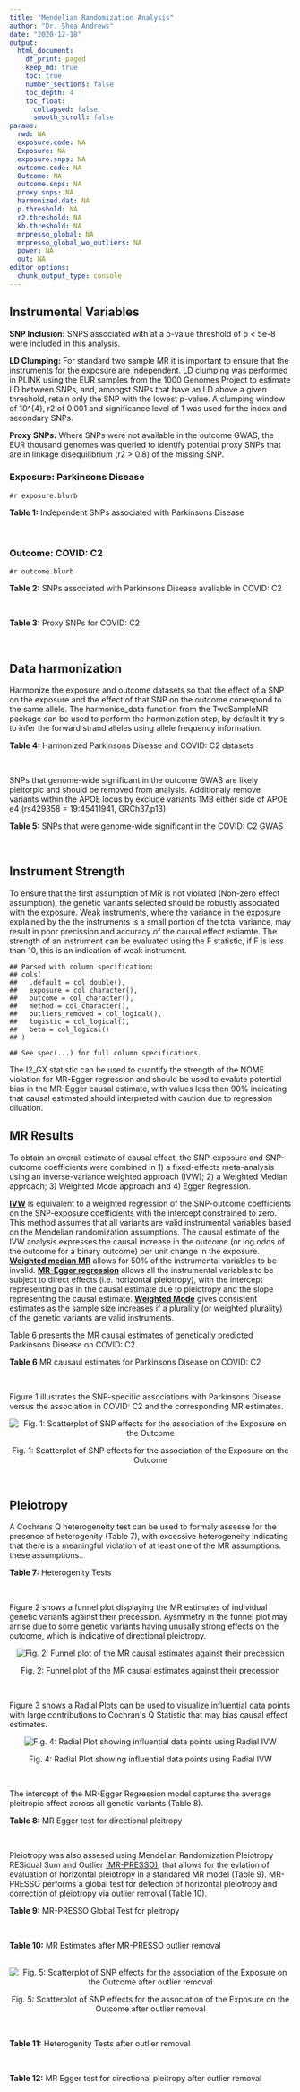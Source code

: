 ```yaml
---
title: "Mendelian Randomization Analysis"
author: "Dr. Shea Andrews"
date: "2020-12-18"
output:
  html_document:
    df_print: paged
    keep_md: true
    toc: true
    number_sections: false
    toc_depth: 4
    toc_float:
      collapsed: false
      smooth_scroll: false
params:
  rwd: NA
  exposure.code: NA
  Exposure: NA
  exposure.snps: NA
  outcome.code: NA
  Outcome: NA
  outcome.snps: NA
  proxy.snps: NA
  harmonized.dat: NA
  p.threshold: NA
  r2.threshold: NA
  kb.threshold: NA
  mrpresso_global: NA
  mrpresso_global_wo_outliers: NA
  power: NA
  out: NA
editor_options:
  chunk_output_type: console
---
```







## Instrumental Variables
**SNP Inclusion:** SNPS associated with at a p-value threshold of p < 5e-8 were included in this analysis.
<br>

**LD Clumping:** For standard two sample MR it is important to ensure that the instruments for the exposure are independent. LD clumping was performed in PLINK using the EUR samples from the 1000 Genomes Project to estimate LD between SNPs, and, amongst SNPs that have an LD above a given threshold, retain only the SNP with the lowest p-value. A clumping window of 10^{4}, r2 of 0.001 and significance level of 1 was used for the index and secondary SNPs.
<br>

**Proxy SNPs:** Where SNPs were not available in the outcome GWAS, the EUR thousand genomes was queried to identify potential proxy SNPs that are in linkage disequilibrium (r2 > 0.8) of the missing SNP.
<br>

### Exposure: Parkinsons Disease
`#r exposure.blurb`
<br>

**Table 1:** Independent SNPs associated with Parkinsons Disease
<div data-pagedtable="false">
  <script data-pagedtable-source type="application/json">
{"columns":[{"label":["SNP"],"name":[1],"type":["chr"],"align":["left"]},{"label":["CHROM"],"name":[2],"type":["dbl"],"align":["right"]},{"label":["POS"],"name":[3],"type":["dbl"],"align":["right"]},{"label":["REF"],"name":[4],"type":["chr"],"align":["left"]},{"label":["ALT"],"name":[5],"type":["chr"],"align":["left"]},{"label":["AF"],"name":[6],"type":["dbl"],"align":["right"]},{"label":["BETA"],"name":[7],"type":["dbl"],"align":["right"]},{"label":["SE"],"name":[8],"type":["dbl"],"align":["right"]},{"label":["Z"],"name":[9],"type":["dbl"],"align":["right"]},{"label":["P"],"name":[10],"type":["dbl"],"align":["right"]},{"label":["N"],"name":[11],"type":["dbl"],"align":["right"]},{"label":["TRAIT"],"name":[12],"type":["chr"],"align":["left"]}],"data":[{"1":"rs35749011","2":"1","3":"155135036","4":"G","5":"A","6":"0.0191","7":"0.7508","8":"0.0659","9":"11.393020","10":"5.022e-30","11":"482730","12":"parkinsons_disease"},{"1":"rs823106","2":"1","3":"205656453","4":"G","5":"C","6":"0.8488","7":"-0.1492","8":"0.0239","9":"-6.242678","10":"4.100e-10","11":"482730","12":"parkinsons_disease"},{"1":"rs4488803","2":"3","3":"58218352","4":"G","5":"A","6":"0.3746","7":"-0.1136","8":"0.0199","9":"-5.708543","10":"1.076e-08","11":"482730","12":"parkinsons_disease"},{"1":"rs34311866","2":"4","3":"951947","4":"T","5":"C","6":"0.1958","7":"0.2272","8":"0.0231","9":"9.835500","10":"7.974e-23","11":"482730","12":"parkinsons_disease"},{"1":"rs4698412","2":"4","3":"15737348","4":"G","5":"A","6":"0.5530","7":"0.1258","8":"0.0168","9":"7.488095","10":"7.049e-14","11":"482730","12":"parkinsons_disease"},{"1":"rs7695720","2":"4","3":"77183300","4":"A","5":"C","6":"0.2091","7":"-0.1255","8":"0.0208","9":"-6.033650","10":"1.528e-09","11":"482730","12":"parkinsons_disease"},{"1":"rs356203","2":"4","3":"90666041","4":"C","5":"T","6":"0.6169","7":"-0.2398","8":"0.0178","9":"-13.471910","10":"3.007e-41","11":"482730","12":"parkinsons_disease"},{"1":"rs75646569","2":"5","3":"60345424","4":"T","5":"G","6":"0.1117","7":"0.1916","8":"0.0266","9":"7.203010","10":"5.618e-13","11":"482730","12":"parkinsons_disease"},{"1":"rs35265698","2":"6","3":"32561334","4":"C","5":"G","6":"0.1547","7":"-0.2000","8":"0.0303","9":"-6.600660","10":"3.927e-11","11":"480593","12":"parkinsons_disease"},{"1":"rs858295","2":"7","3":"23245569","4":"A","5":"G","6":"0.3947","7":"-0.1039","8":"0.0176","9":"-5.903410","10":"3.831e-09","11":"482730","12":"parkinsons_disease"},{"1":"rs620490","2":"8","3":"16697579","4":"T","5":"G","6":"0.2762","7":"-0.1174","8":"0.0190","9":"-6.178950","10":"6.456e-10","11":"482730","12":"parkinsons_disease"},{"1":"rs144814361","2":"10","3":"121410917","4":"C","5":"T","6":"0.0174","7":"0.4411","8":"0.0680","9":"6.486765","10":"9.065e-11","11":"482730","12":"parkinsons_disease"},{"1":"rs75505347","2":"12","3":"40885549","4":"C","5":"T","6":"0.0195","7":"0.3917","8":"0.0674","9":"5.811573","10":"6.117e-09","11":"482730","12":"parkinsons_disease"},{"1":"rs10847864","2":"12","3":"123326598","4":"G","5":"T","6":"0.3625","7":"0.1274","8":"0.0179","9":"7.117318","10":"9.812e-13","11":"482730","12":"parkinsons_disease"},{"1":"rs4774417","2":"15","3":"61993702","4":"G","5":"A","6":"0.7397","7":"0.1052","8":"0.0192","9":"5.479167","10":"4.626e-08","11":"482730","12":"parkinsons_disease"},{"1":"rs12934900","2":"16","3":"30923602","4":"A","5":"T","6":"0.6571","7":"0.1215","8":"0.0184","9":"6.603260","10":"4.331e-11","11":"482730","12":"parkinsons_disease"},{"1":"rs4566208","2":"17","3":"16010920","4":"A","5":"G","6":"0.5659","7":"-0.0957","8":"0.0174","9":"-5.500000","10":"3.884e-08","11":"482730","12":"parkinsons_disease"},{"1":"rs58879558","2":"17","3":"44095467","4":"T","5":"C","6":"0.2229","7":"-0.2383","8":"0.0250","9":"-9.532000","10":"1.363e-21","11":"482730","12":"parkinsons_disease"},{"1":"rs4588066","2":"18","3":"40672964","4":"G","5":"A","6":"0.3260","7":"0.1046","8":"0.0178","9":"5.876404","10":"4.453e-09","11":"482730","12":"parkinsons_disease"}],"options":{"columns":{"min":{},"max":[10]},"rows":{"min":[10],"max":[10]},"pages":{}}}
  </script>
</div>
<br>

### Outcome: COVID: C2
`#r outcome.blurb`
<br>

**Table 2:** SNPs associated with Parkinsons Disease avaliable in COVID: C2
<div data-pagedtable="false">
  <script data-pagedtable-source type="application/json">
{"columns":[{"label":["SNP"],"name":[1],"type":["chr"],"align":["left"]},{"label":["CHROM"],"name":[2],"type":["dbl"],"align":["right"]},{"label":["POS"],"name":[3],"type":["dbl"],"align":["right"]},{"label":["REF"],"name":[4],"type":["chr"],"align":["left"]},{"label":["ALT"],"name":[5],"type":["chr"],"align":["left"]},{"label":["AF"],"name":[6],"type":["dbl"],"align":["right"]},{"label":["BETA"],"name":[7],"type":["dbl"],"align":["right"]},{"label":["SE"],"name":[8],"type":["dbl"],"align":["right"]},{"label":["Z"],"name":[9],"type":["dbl"],"align":["right"]},{"label":["P"],"name":[10],"type":["dbl"],"align":["right"]},{"label":["N"],"name":[11],"type":["dbl"],"align":["right"]},{"label":["TRAIT"],"name":[12],"type":["chr"],"align":["left"]}],"data":[{"1":"rs35749011","2":"1","3":"155135036","4":"G","5":"A","6":"0.02073","7":"-0.01748300","8":"0.047995","9":"-0.36426711","10":"0.7157000","11":"1144886","12":"covid_vs._population__eur"},{"1":"rs823106","2":"1","3":"205656453","4":"G","5":"C","6":"0.86710","7":"0.01752900","8":"0.015153","9":"1.15680063","10":"0.2474000","11":"1388076","12":"covid_vs._population__eur"},{"1":"rs4488803","2":"3","3":"58218352","4":"G","5":"A","6":"0.40870","7":"-0.00891740","8":"0.011104","9":"-0.80307997","10":"0.4219000","11":"1383939","12":"covid_vs._population__eur"},{"1":"rs34311866","2":"4","3":"951947","4":"T","5":"C","6":"0.19650","7":"0.01165000","8":"0.018136","9":"0.64236877","10":"0.5206000","11":"1298710","12":"covid_vs._population__eur"},{"1":"rs4698412","2":"4","3":"15737348","4":"G","5":"A","6":"0.55530","7":"-0.00223980","8":"0.010469","9":"-0.21394594","10":"0.8306000","11":"1393695","12":"covid_vs._population__eur"},{"1":"rs7695720","2":"4","3":"77183300","4":"A","5":"C","6":"0.21370","7":"-0.02786800","8":"0.013361","9":"-2.08577202","10":"0.0370000","11":"1382975","12":"covid_vs._population__eur"},{"1":"rs356203","2":"4","3":"90666041","4":"C","5":"T","6":"0.63440","7":"0.01633100","8":"0.010883","9":"1.50059726","10":"0.1335000","11":"1393331","12":"covid_vs._population__eur"},{"1":"rs75646569","2":"5","3":"60345424","4":"T","5":"G","6":"0.10820","7":"0.00580400","8":"0.017085","9":"0.33971320","10":"0.7341000","11":"1393695","12":"covid_vs._population__eur"},{"1":"rs35265698","2":"6","3":"32561334","4":"C","5":"G","6":"0.18070","7":"-0.05375400","8":"0.014472","9":"-3.71434494","10":"0.0002038","11":"1255110","12":"covid_vs._population__eur"},{"1":"rs858295","2":"7","3":"23245569","4":"A","5":"G","6":"0.39010","7":"0.00653070","8":"0.010668","9":"0.61217660","10":"0.5404000","11":"1393995","12":"covid_vs._population__eur"},{"1":"rs620490","2":"8","3":"16697579","4":"T","5":"G","6":"0.29610","7":"-0.00488500","8":"0.011652","9":"-0.41924133","10":"0.6750000","11":"1393031","12":"covid_vs._population__eur"},{"1":"rs144814361","2":"10","3":"121410917","4":"C","5":"T","6":"0.02292","7":"0.11726000","8":"0.044985","9":"2.60664666","10":"0.0091430","11":"1382975","12":"covid_vs._population__eur"},{"1":"rs75505347","2":"12","3":"40885549","4":"C","5":"T","6":"0.02442","7":"-0.04008200","8":"0.039564","9":"-1.01309271","10":"0.3110000","11":"1387412","12":"covid_vs._population__eur"},{"1":"rs10847864","2":"12","3":"123326598","4":"G","5":"T","6":"0.34570","7":"-0.01550000","8":"0.016511","9":"-0.93876809","10":"0.3478000","11":"1093967","12":"covid_vs._population__eur"},{"1":"rs4774417","2":"15","3":"61993702","4":"G","5":"A","6":"0.70560","7":"0.00684000","8":"0.012517","9":"0.54645682","10":"0.5848000","11":"1374518","12":"covid_vs._population__eur"},{"1":"rs12934900","2":"16","3":"30923602","4":"A","5":"T","6":"0.63440","7":"0.00098166","8":"0.011272","9":"0.08708836","10":"0.9306000","11":"1383939","12":"covid_vs._population__eur"},{"1":"rs4566208","2":"17","3":"16010920","4":"A","5":"G","6":"0.55440","7":"0.00455370","8":"0.015522","9":"0.29337070","10":"0.7692000","11":"1289890","12":"covid_vs._population__eur"},{"1":"rs58879558","2":"17","3":"44095467","4":"T","5":"C","6":"0.21560","7":"-0.04443300","8":"0.012614","9":"-3.52251467","10":"0.0004277","11":"1154984","12":"covid_vs._population__eur"},{"1":"rs4588066","2":"18","3":"40672964","4":"G","5":"A","6":"0.33610","7":"-0.00367530","8":"0.011225","9":"-0.32742094","10":"0.7434000","11":"1393695","12":"covid_vs._population__eur"}],"options":{"columns":{"min":{},"max":[10]},"rows":{"min":[10],"max":[10]},"pages":{}}}
  </script>
</div>
<br>

**Table 3:** Proxy SNPs for COVID: C2
<div data-pagedtable="false">
  <script data-pagedtable-source type="application/json">
{"columns":[{"label":["proxy.outcome"],"name":[1],"type":["lgl"],"align":["right"]},{"label":["target_snp"],"name":[2],"type":["lgl"],"align":["right"]},{"label":["proxy_snp"],"name":[3],"type":["lgl"],"align":["right"]},{"label":["ld.r2"],"name":[4],"type":["lgl"],"align":["right"]},{"label":["Dprime"],"name":[5],"type":["lgl"],"align":["right"]},{"label":["ref.proxy"],"name":[6],"type":["lgl"],"align":["right"]},{"label":["alt.proxy"],"name":[7],"type":["lgl"],"align":["right"]},{"label":["CHROM"],"name":[8],"type":["lgl"],"align":["right"]},{"label":["POS"],"name":[9],"type":["lgl"],"align":["right"]},{"label":["ALT.proxy"],"name":[10],"type":["lgl"],"align":["right"]},{"label":["REF.proxy"],"name":[11],"type":["lgl"],"align":["right"]},{"label":["AF"],"name":[12],"type":["lgl"],"align":["right"]},{"label":["BETA"],"name":[13],"type":["lgl"],"align":["right"]},{"label":["SE"],"name":[14],"type":["lgl"],"align":["right"]},{"label":["P"],"name":[15],"type":["lgl"],"align":["right"]},{"label":["N"],"name":[16],"type":["lgl"],"align":["right"]},{"label":["ref"],"name":[17],"type":["lgl"],"align":["right"]},{"label":["alt"],"name":[18],"type":["lgl"],"align":["right"]},{"label":["ALT"],"name":[19],"type":["lgl"],"align":["right"]},{"label":["REF"],"name":[20],"type":["lgl"],"align":["right"]},{"label":["PHASE"],"name":[21],"type":["lgl"],"align":["right"]}],"data":[{"1":"NA","2":"NA","3":"NA","4":"NA","5":"NA","6":"NA","7":"NA","8":"NA","9":"NA","10":"NA","11":"NA","12":"NA","13":"NA","14":"NA","15":"NA","16":"NA","17":"NA","18":"NA","19":"NA","20":"NA","21":"NA"}],"options":{"columns":{"min":{},"max":[10]},"rows":{"min":[10],"max":[10]},"pages":{}}}
  </script>
</div>
<br>

## Data harmonization
Harmonize the exposure and outcome datasets so that the effect of a SNP on the exposure and the effect of that SNP on the outcome correspond to the same allele. The harmonise_data function from the TwoSampleMR package can be used to perform the harmonization step, by default it try's to infer the forward strand alleles using allele frequency information.
<br>

**Table 4:** Harmonized Parkinsons Disease and COVID: C2 datasets
<div data-pagedtable="false">
  <script data-pagedtable-source type="application/json">
{"columns":[{"label":["SNP"],"name":[1],"type":["chr"],"align":["left"]},{"label":["effect_allele.exposure"],"name":[2],"type":["chr"],"align":["left"]},{"label":["other_allele.exposure"],"name":[3],"type":["chr"],"align":["left"]},{"label":["effect_allele.outcome"],"name":[4],"type":["chr"],"align":["left"]},{"label":["other_allele.outcome"],"name":[5],"type":["chr"],"align":["left"]},{"label":["beta.exposure"],"name":[6],"type":["dbl"],"align":["right"]},{"label":["beta.outcome"],"name":[7],"type":["dbl"],"align":["right"]},{"label":["eaf.exposure"],"name":[8],"type":["dbl"],"align":["right"]},{"label":["eaf.outcome"],"name":[9],"type":["dbl"],"align":["right"]},{"label":["remove"],"name":[10],"type":["lgl"],"align":["right"]},{"label":["palindromic"],"name":[11],"type":["lgl"],"align":["right"]},{"label":["ambiguous"],"name":[12],"type":["lgl"],"align":["right"]},{"label":["id.outcome"],"name":[13],"type":["chr"],"align":["left"]},{"label":["chr.outcome"],"name":[14],"type":["dbl"],"align":["right"]},{"label":["pos.outcome"],"name":[15],"type":["dbl"],"align":["right"]},{"label":["se.outcome"],"name":[16],"type":["dbl"],"align":["right"]},{"label":["z.outcome"],"name":[17],"type":["dbl"],"align":["right"]},{"label":["pval.outcome"],"name":[18],"type":["dbl"],"align":["right"]},{"label":["samplesize.outcome"],"name":[19],"type":["dbl"],"align":["right"]},{"label":["outcome"],"name":[20],"type":["chr"],"align":["left"]},{"label":["mr_keep.outcome"],"name":[21],"type":["lgl"],"align":["right"]},{"label":["pval_origin.outcome"],"name":[22],"type":["chr"],"align":["left"]},{"label":["chr.exposure"],"name":[23],"type":["dbl"],"align":["right"]},{"label":["pos.exposure"],"name":[24],"type":["dbl"],"align":["right"]},{"label":["se.exposure"],"name":[25],"type":["dbl"],"align":["right"]},{"label":["z.exposure"],"name":[26],"type":["dbl"],"align":["right"]},{"label":["pval.exposure"],"name":[27],"type":["dbl"],"align":["right"]},{"label":["samplesize.exposure"],"name":[28],"type":["dbl"],"align":["right"]},{"label":["exposure"],"name":[29],"type":["chr"],"align":["left"]},{"label":["mr_keep.exposure"],"name":[30],"type":["lgl"],"align":["right"]},{"label":["pval_origin.exposure"],"name":[31],"type":["chr"],"align":["left"]},{"label":["id.exposure"],"name":[32],"type":["chr"],"align":["left"]},{"label":["action"],"name":[33],"type":["dbl"],"align":["right"]},{"label":["mr_keep"],"name":[34],"type":["lgl"],"align":["right"]},{"label":["pt"],"name":[35],"type":["dbl"],"align":["right"]},{"label":["pleitropy_keep"],"name":[36],"type":["lgl"],"align":["right"]},{"label":["mrpresso_RSSobs"],"name":[37],"type":["dbl"],"align":["right"]},{"label":["mrpresso_pval"],"name":[38],"type":["dbl"],"align":["right"]},{"label":["mrpresso_keep"],"name":[39],"type":["lgl"],"align":["right"]}],"data":[{"1":"rs10847864","2":"T","3":"G","4":"T","5":"G","6":"0.1274","7":"-0.01550000","8":"0.3625","9":"0.34570","10":"FALSE","11":"FALSE","12":"FALSE","13":"vmjP3C","14":"12","15":"123326598","16":"0.016511","17":"-0.93876809","18":"0.3478000","19":"1093967","20":"covidhgi2020anaC2v4eur23andMe","21":"TRUE","22":"reported","23":"12","24":"123326598","25":"0.0179","26":"7.117318","27":"9.812e-13","28":"482730","29":"Nalls2019pd","30":"TRUE","31":"reported","32":"fzXmHM","33":"2","34":"TRUE","35":"5e-08","36":"TRUE","37":"4.466473e-04","38":"1.0000","39":"TRUE"},{"1":"rs12934900","2":"T","3":"A","4":"T","5":"A","6":"0.1215","7":"0.00098166","8":"0.6571","9":"0.63440","10":"FALSE","11":"TRUE","12":"FALSE","13":"vmjP3C","14":"16","15":"30923602","16":"0.011272","17":"0.08708836","18":"0.9306000","19":"1383939","20":"covidhgi2020anaC2v4eur23andMe","21":"TRUE","22":"reported","23":"16","24":"30923602","25":"0.0184","26":"6.603260","27":"4.331e-11","28":"482730","29":"Nalls2019pd","30":"TRUE","31":"reported","32":"fzXmHM","33":"2","34":"TRUE","35":"5e-08","36":"TRUE","37":"1.705886e-05","38":"1.0000","39":"TRUE"},{"1":"rs144814361","2":"T","3":"C","4":"T","5":"C","6":"0.4411","7":"0.11726000","8":"0.0174","9":"0.02292","10":"FALSE","11":"FALSE","12":"FALSE","13":"vmjP3C","14":"10","15":"121410917","16":"0.044985","17":"2.60664666","18":"0.0091430","19":"1382975","20":"covidhgi2020anaC2v4eur23andMe","21":"TRUE","22":"reported","23":"10","24":"121410917","25":"0.0680","26":"6.486765","27":"9.065e-11","28":"482730","29":"Nalls2019pd","30":"TRUE","31":"reported","32":"fzXmHM","33":"2","34":"TRUE","35":"5e-08","36":"TRUE","37":"1.059316e-02","38":"0.4845","39":"TRUE"},{"1":"rs34311866","2":"C","3":"T","4":"C","5":"T","6":"0.2272","7":"0.01165000","8":"0.1958","9":"0.19650","10":"FALSE","11":"FALSE","12":"FALSE","13":"vmjP3C","14":"4","15":"951947","16":"0.018136","17":"0.64236877","18":"0.5206000","19":"1298710","20":"covidhgi2020anaC2v4eur23andMe","21":"TRUE","22":"reported","23":"4","24":"951947","25":"0.0231","26":"9.835500","27":"7.974e-23","28":"482730","29":"Nalls2019pd","30":"TRUE","31":"reported","32":"fzXmHM","33":"2","34":"TRUE","35":"5e-08","36":"TRUE","37":"6.565560e-06","38":"1.0000","39":"TRUE"},{"1":"rs35265698","2":"G","3":"C","4":"G","5":"C","6":"-0.2000","7":"-0.05375400","8":"0.1547","9":"0.18070","10":"FALSE","11":"TRUE","12":"FALSE","13":"vmjP3C","14":"6","15":"32561334","16":"0.014472","17":"-3.71434494","18":"0.0002038","19":"1255110","20":"covidhgi2020anaC2v4eur23andMe","21":"TRUE","22":"reported","23":"6","24":"32561334","25":"0.0303","26":"-6.600660","27":"3.927e-11","28":"480593","29":"Nalls2019pd","30":"TRUE","31":"reported","32":"fzXmHM","33":"2","34":"TRUE","35":"5e-08","36":"TRUE","37":"2.403163e-03","38":"0.0247","39":"FALSE"},{"1":"rs356203","2":"T","3":"C","4":"T","5":"C","6":"-0.2398","7":"0.01633100","8":"0.6169","9":"0.63440","10":"FALSE","11":"FALSE","12":"FALSE","13":"vmjP3C","14":"4","15":"90666041","16":"0.010883","17":"1.50059726","18":"0.1335000","19":"1393331","20":"covidhgi2020anaC2v4eur23andMe","21":"TRUE","22":"reported","23":"4","24":"90666041","25":"0.0178","26":"-13.471910","27":"3.007e-41","28":"482730","29":"Nalls2019pd","30":"TRUE","31":"reported","32":"fzXmHM","33":"2","34":"TRUE","35":"5e-08","36":"TRUE","37":"1.001772e-03","38":"0.1691","39":"TRUE"},{"1":"rs35749011","2":"A","3":"G","4":"A","5":"G","6":"0.7508","7":"-0.01748300","8":"0.0191","9":"0.02073","10":"FALSE","11":"FALSE","12":"FALSE","13":"vmjP3C","14":"1","15":"155135036","16":"0.047995","17":"-0.36426711","18":"0.7157000","19":"1144886","20":"covidhgi2020anaC2v4eur23andMe","21":"TRUE","22":"reported","23":"1","24":"155135036","25":"0.0659","26":"11.393020","27":"5.022e-30","28":"482730","29":"Nalls2019pd","30":"TRUE","31":"reported","32":"fzXmHM","33":"2","34":"TRUE","35":"5e-08","36":"TRUE","37":"2.774279e-03","38":"1.0000","39":"TRUE"},{"1":"rs4488803","2":"A","3":"G","4":"A","5":"G","6":"-0.1136","7":"-0.00891740","8":"0.3746","9":"0.40870","10":"FALSE","11":"FALSE","12":"FALSE","13":"vmjP3C","14":"3","15":"58218352","16":"0.011104","17":"-0.80307997","18":"0.4219000","19":"1383939","20":"covidhgi2020anaC2v4eur23andMe","21":"TRUE","22":"reported","23":"3","24":"58218352","25":"0.0199","26":"-5.708543","27":"1.076e-08","28":"482730","29":"Nalls2019pd","30":"TRUE","31":"reported","32":"fzXmHM","33":"2","34":"TRUE","35":"5e-08","36":"TRUE","37":"1.998406e-05","38":"1.0000","39":"TRUE"},{"1":"rs4566208","2":"G","3":"A","4":"G","5":"A","6":"-0.0957","7":"0.00455370","8":"0.5659","9":"0.55440","10":"FALSE","11":"FALSE","12":"FALSE","13":"vmjP3C","14":"17","15":"16010920","16":"0.015522","17":"0.29337070","18":"0.7692000","19":"1289890","20":"covidhgi2020anaC2v4eur23andMe","21":"TRUE","22":"reported","23":"17","24":"16010920","25":"0.0174","26":"-5.500000","27":"3.884e-08","28":"482730","29":"Nalls2019pd","30":"TRUE","31":"reported","32":"fzXmHM","33":"2","34":"TRUE","35":"5e-08","36":"TRUE","37":"7.329153e-05","38":"1.0000","39":"TRUE"},{"1":"rs4588066","2":"A","3":"G","4":"A","5":"G","6":"0.1046","7":"-0.00367530","8":"0.3260","9":"0.33610","10":"FALSE","11":"FALSE","12":"FALSE","13":"vmjP3C","14":"18","15":"40672964","16":"0.011225","17":"-0.32742094","18":"0.7434000","19":"1393695","20":"covidhgi2020anaC2v4eur23andMe","21":"TRUE","22":"reported","23":"18","24":"40672964","25":"0.0178","26":"5.876404","27":"4.453e-09","28":"482730","29":"Nalls2019pd","30":"TRUE","31":"reported","32":"fzXmHM","33":"2","34":"TRUE","35":"5e-08","36":"TRUE","37":"6.697928e-05","38":"1.0000","39":"TRUE"},{"1":"rs4698412","2":"A","3":"G","4":"A","5":"G","6":"0.1258","7":"-0.00223980","8":"0.5530","9":"0.55530","10":"FALSE","11":"FALSE","12":"FALSE","13":"vmjP3C","14":"4","15":"15737348","16":"0.010469","17":"-0.21394594","18":"0.8306000","19":"1393695","20":"covidhgi2020anaC2v4eur23andMe","21":"TRUE","22":"reported","23":"4","24":"15737348","25":"0.0168","26":"7.488095","27":"7.049e-14","28":"482730","29":"Nalls2019pd","30":"TRUE","31":"reported","32":"fzXmHM","33":"2","34":"TRUE","35":"5e-08","36":"TRUE","37":"6.019849e-05","38":"1.0000","39":"TRUE"},{"1":"rs4774417","2":"A","3":"G","4":"A","5":"G","6":"0.1052","7":"0.00684000","8":"0.7397","9":"0.70560","10":"FALSE","11":"FALSE","12":"FALSE","13":"vmjP3C","14":"15","15":"61993702","16":"0.012517","17":"0.54645682","18":"0.5848000","19":"1374518","20":"covidhgi2020anaC2v4eur23andMe","21":"TRUE","22":"reported","23":"15","24":"61993702","25":"0.0192","26":"5.479167","27":"4.626e-08","28":"482730","29":"Nalls2019pd","30":"TRUE","31":"reported","32":"fzXmHM","33":"2","34":"TRUE","35":"5e-08","36":"TRUE","37":"6.927707e-06","38":"1.0000","39":"TRUE"},{"1":"rs58879558","2":"C","3":"T","4":"C","5":"T","6":"-0.2383","7":"-0.04443300","8":"0.2229","9":"0.21560","10":"FALSE","11":"FALSE","12":"FALSE","13":"vmjP3C","14":"17","15":"44095467","16":"0.012614","17":"-3.52251467","18":"0.0004277","19":"1154984","20":"covidhgi2020anaC2v4eur23andMe","21":"TRUE","22":"reported","23":"17","24":"44095467","25":"0.0250","26":"-9.532000","27":"1.363e-21","28":"482730","29":"Nalls2019pd","30":"TRUE","31":"reported","32":"fzXmHM","33":"2","34":"TRUE","35":"5e-08","36":"TRUE","37":"1.593279e-03","38":"0.0475","39":"FALSE"},{"1":"rs620490","2":"G","3":"T","4":"G","5":"T","6":"-0.1174","7":"-0.00488500","8":"0.2762","9":"0.29610","10":"FALSE","11":"FALSE","12":"FALSE","13":"vmjP3C","14":"8","15":"16697579","16":"0.011652","17":"-0.41924133","18":"0.6750000","19":"1393031","20":"covidhgi2020anaC2v4eur23andMe","21":"TRUE","22":"reported","23":"8","24":"16697579","25":"0.0190","26":"-6.178950","27":"6.456e-10","28":"482730","29":"Nalls2019pd","30":"TRUE","31":"reported","32":"fzXmHM","33":"2","34":"TRUE","35":"5e-08","36":"TRUE","37":"1.395922e-08","38":"1.0000","39":"TRUE"},{"1":"rs75505347","2":"T","3":"C","4":"T","5":"C","6":"0.3917","7":"-0.04008200","8":"0.0195","9":"0.02442","10":"FALSE","11":"FALSE","12":"FALSE","13":"vmjP3C","14":"12","15":"40885549","16":"0.039564","17":"-1.01309271","18":"0.3110000","19":"1387412","20":"covidhgi2020anaC2v4eur23andMe","21":"TRUE","22":"reported","23":"12","24":"40885549","25":"0.0674","26":"5.811573","27":"6.117e-09","28":"482730","29":"Nalls2019pd","30":"TRUE","31":"reported","32":"fzXmHM","33":"2","34":"TRUE","35":"5e-08","36":"TRUE","37":"3.371594e-03","38":"1.0000","39":"TRUE"},{"1":"rs75646569","2":"G","3":"T","4":"G","5":"T","6":"0.1916","7":"0.00580400","8":"0.1117","9":"0.10820","10":"FALSE","11":"FALSE","12":"FALSE","13":"vmjP3C","14":"5","15":"60345424","16":"0.017085","17":"0.33971320","18":"0.7341000","19":"1393695","20":"covidhgi2020anaC2v4eur23andMe","21":"TRUE","22":"reported","23":"5","24":"60345424","25":"0.0266","26":"7.203010","27":"5.618e-13","28":"482730","29":"Nalls2019pd","30":"TRUE","31":"reported","32":"fzXmHM","33":"2","34":"TRUE","35":"5e-08","36":"TRUE","37":"4.316036e-06","38":"1.0000","39":"TRUE"},{"1":"rs7695720","2":"C","3":"A","4":"C","5":"A","6":"-0.1255","7":"-0.02786800","8":"0.2091","9":"0.21370","10":"FALSE","11":"FALSE","12":"FALSE","13":"vmjP3C","14":"4","15":"77183300","16":"0.013361","17":"-2.08577202","18":"0.0370000","19":"1382975","20":"covidhgi2020anaC2v4eur23andMe","21":"TRUE","22":"reported","23":"4","24":"77183300","25":"0.0208","26":"-6.033650","27":"1.528e-09","28":"482730","29":"Nalls2019pd","30":"TRUE","31":"reported","32":"fzXmHM","33":"2","34":"TRUE","35":"5e-08","36":"TRUE","37":"5.532072e-04","38":"1.0000","39":"TRUE"},{"1":"rs823106","2":"C","3":"G","4":"C","5":"G","6":"-0.1492","7":"0.01752900","8":"0.8488","9":"0.86710","10":"FALSE","11":"TRUE","12":"FALSE","13":"vmjP3C","14":"1","15":"205656453","16":"0.015153","17":"1.15680063","18":"0.2474000","19":"1388076","20":"covidhgi2020anaC2v4eur23andMe","21":"TRUE","22":"reported","23":"1","24":"205656453","25":"0.0239","26":"-6.242678","27":"4.100e-10","28":"482730","29":"Nalls2019pd","30":"TRUE","31":"reported","32":"fzXmHM","33":"2","34":"TRUE","35":"5e-08","36":"TRUE","37":"5.979244e-04","38":"1.0000","39":"TRUE"},{"1":"rs858295","2":"G","3":"A","4":"G","5":"A","6":"-0.1039","7":"0.00653070","8":"0.3947","9":"0.39010","10":"FALSE","11":"FALSE","12":"FALSE","13":"vmjP3C","14":"7","15":"23245569","16":"0.010668","17":"0.61217660","18":"0.5404000","19":"1393995","20":"covidhgi2020anaC2v4eur23andMe","21":"TRUE","22":"reported","23":"7","24":"23245569","25":"0.0176","26":"-5.903410","27":"3.831e-09","28":"482730","29":"Nalls2019pd","30":"TRUE","31":"reported","32":"fzXmHM","33":"2","34":"TRUE","35":"5e-08","36":"TRUE","37":"1.240202e-04","38":"1.0000","39":"TRUE"}],"options":{"columns":{"min":{},"max":[10]},"rows":{"min":[10],"max":[10]},"pages":{}}}
  </script>
</div>
<br>

SNPs that genome-wide significant in the outcome GWAS are likely pleitorpic and should be removed from analysis. Additionaly remove variants within the APOE locus by exclude variants 1MB either side of APOE e4 (rs429358 = 19:45411941, GRCh37.p13)
<br>


**Table 5:** SNPs that were genome-wide significant in the COVID: C2 GWAS
<div data-pagedtable="false">
  <script data-pagedtable-source type="application/json">
{"columns":[{"label":["SNP"],"name":[1],"type":["chr"],"align":["left"]},{"label":["chr.outcome"],"name":[2],"type":["dbl"],"align":["right"]},{"label":["pos.outcome"],"name":[3],"type":["dbl"],"align":["right"]},{"label":["pval.exposure"],"name":[4],"type":["dbl"],"align":["right"]},{"label":["pval.outcome"],"name":[5],"type":["dbl"],"align":["right"]}],"data":[],"options":{"columns":{"min":{},"max":[10]},"rows":{"min":[10],"max":[10]},"pages":{}}}
  </script>
</div>
<br>


## Instrument Strength
To ensure that the first assumption of MR is not violated (Non-zero effect assumption), the genetic variants selected should be robustly associated with the exposure. Weak instruments, where the variance in the exposure explained by the the instruments is a small portion of the total variance, may result in poor precission and accuracy of the causal effect estiamte. The strength of an instrument can be evaluated using the F statistic, if F is less than 10, this is an indication of weak instrument.


```
## Parsed with column specification:
## cols(
##   .default = col_double(),
##   exposure = col_character(),
##   outcome = col_character(),
##   method = col_character(),
##   outliers_removed = col_logical(),
##   logistic = col_logical(),
##   beta = col_logical()
## )
```

```
## See spec(...) for full column specifications.
```

<div data-pagedtable="false">
  <script data-pagedtable-source type="application/json">
{"columns":[{"label":["outliers_removed"],"name":[1],"type":["lgl"],"align":["right"]},{"label":["pve.exposure"],"name":[2],"type":["dbl"],"align":["right"]},{"label":["F"],"name":[3],"type":["dbl"],"align":["right"]},{"label":["Alpha"],"name":[4],"type":["dbl"],"align":["right"]},{"label":["NCP"],"name":[5],"type":["dbl"],"align":["right"]},{"label":["Power"],"name":[6],"type":["dbl"],"align":["right"]}],"data":[{"1":"FALSE","2":"0.0007443399","3":"57.79114","4":"0.05","5":"8.1795608","6":"0.81594835"},{"1":"TRUE","2":"0.0006527780","3":"56.63970","4":"0.05","5":"0.0291888","6":"0.05335036"}],"options":{"columns":{"min":{},"max":[10]},"rows":{"min":[10],"max":[10]},"pages":{}}}
  </script>
</div>

The I2_GX statistic can be used to quantify the strength of the NOME violation for MR-Egger regression and should be used to evalute potential bias in the MR-Egger causal estimate, with values less then 90% indicating that causal estimated should interpreted with caution due to regression diluation.

<div data-pagedtable="false">
  <script data-pagedtable-source type="application/json">
{"columns":[{"label":["outliers_removed"],"name":[1],"type":["lgl"],"align":["right"]},{"label":["Isq_gx"],"name":[2],"type":["dbl"],"align":["right"]}],"data":[{"1":"FALSE","2":"0.8391289"},{"1":"TRUE","2":"0.8273970"}],"options":{"columns":{"min":{},"max":[10]},"rows":{"min":[10],"max":[10]},"pages":{}}}
  </script>
</div>


##  MR Results
To obtain an overall estimate of causal effect, the SNP-exposure and SNP-outcome coefficients were combined in 1) a fixed-effects meta-analysis using an inverse-variance weighted approach (IVW); 2) a Weighted Median approach; 3) Weighted Mode approach and 4) Egger Regression.


[**IVW**](https://doi.org/10.1002/gepi.21758) is equivalent to a weighted regression of the SNP-outcome coefficients on the SNP-exposure coefficients with the intercept constrained to zero. This method assumes that all variants are valid instrumental variables based on the Mendelian randomization assumptions. The causal estimate of the IVW analysis expresses the causal increase in the outcome (or log odds of the outcome for a binary outcome) per unit change in the exposure. [**Weighted median MR**](https://doi.org/10.1002/gepi.21965) allows for 50% of the instrumental variables to be invalid. [**MR-Egger regression**](https://doi.org/10.1093/ije/dyw220) allows all the instrumental variables to be subject to direct effects (i.e. horizontal pleiotropy), with the intercept representing bias in the causal estimate due to pleiotropy and the slope representing the causal estimate. [**Weighted Mode**](https://doi.org/10.1093/ije/dyx102) gives consistent estimates as the sample size increases if a plurality (or weighted plurality) of the genetic variants are valid instruments.
<br>



Table 6 presents the MR causal estimates of genetically predicted Parkinsons Disease on COVID: C2.
<br>

**Table 6** MR causaul estimates for Parkinsons Disease on COVID: C2
<div data-pagedtable="false">
  <script data-pagedtable-source type="application/json">
{"columns":[{"label":["id.exposure"],"name":[1],"type":["chr"],"align":["left"]},{"label":["id.outcome"],"name":[2],"type":["chr"],"align":["left"]},{"label":["outcome"],"name":[3],"type":["fctr"],"align":["left"]},{"label":["exposure"],"name":[4],"type":["fctr"],"align":["left"]},{"label":["method"],"name":[5],"type":["fctr"],"align":["left"]},{"label":["nsnp"],"name":[6],"type":["int"],"align":["right"]},{"label":["b"],"name":[7],"type":["dbl"],"align":["right"]},{"label":["se"],"name":[8],"type":["dbl"],"align":["right"]},{"label":["pval"],"name":[9],"type":["dbl"],"align":["right"]}],"data":[{"1":"fzXmHM","2":"vmjP3C","3":"covidhgi2020anaC2v4eur23andMe","4":"Nalls2019pd","5":"Inverse variance weighted (fixed effects)","6":"19","7":"0.040640559","8":"0.01904574","9":"0.03285587"},{"1":"fzXmHM","2":"vmjP3C","3":"covidhgi2020anaC2v4eur23andMe","4":"Nalls2019pd","5":"Weighted median","6":"19","7":"-0.007618668","8":"0.03117808","9":"0.80695224"},{"1":"fzXmHM","2":"vmjP3C","3":"covidhgi2020anaC2v4eur23andMe","4":"Nalls2019pd","5":"Weighted mode","6":"19","7":"-0.037240514","8":"0.03854581","9":"0.34677818"},{"1":"fzXmHM","2":"vmjP3C","3":"covidhgi2020anaC2v4eur23andMe","4":"Nalls2019pd","5":"MR Egger","6":"19","7":"0.065581201","8":"0.06996767","9":"0.36172681"}],"options":{"columns":{"min":{},"max":[10]},"rows":{"min":[10],"max":[10]},"pages":{}}}
  </script>
</div>
<br>

Figure 1 illustrates the SNP-specific associations with Parkinsons Disease versus the association in COVID: C2 and the corresponding MR estimates.
<br>

<div class="figure" style="text-align: center">
<img src="/sc/arion/projects/LOAD/shea/Projects/MRcovid/results/MRcovideurwoukbb/Nalls2019pd/covidhgi2020anaC2v4eur23andMe/Nalls2019pd_5e-8_covidhgi2020anaC2v4eur23andMe_MR_Analaysis_files/figure-html/scatter_plot-1.png" alt="Fig. 1: Scatterplot of SNP effects for the association of the Exposure on the Outcome"  />
<p class="caption">Fig. 1: Scatterplot of SNP effects for the association of the Exposure on the Outcome</p>
</div>
<br>


## Pleiotropy
A Cochrans Q heterogeneity test can be used to formaly assesse for the presence of heterogenity (Table 7), with excessive heterogeneity indicating that there is a meaningful violation of at least one of the MR assumptions.
these assumptions..
<br>

**Table 7:** Heterogenity Tests
<div data-pagedtable="false">
  <script data-pagedtable-source type="application/json">
{"columns":[{"label":["id.exposure"],"name":[1],"type":["chr"],"align":["left"]},{"label":["id.outcome"],"name":[2],"type":["chr"],"align":["left"]},{"label":["outcome"],"name":[3],"type":["fctr"],"align":["left"]},{"label":["exposure"],"name":[4],"type":["fctr"],"align":["left"]},{"label":["method"],"name":[5],"type":["fctr"],"align":["left"]},{"label":["Q"],"name":[6],"type":["dbl"],"align":["right"]},{"label":["Q_df"],"name":[7],"type":["dbl"],"align":["right"]},{"label":["Q_pval"],"name":[8],"type":["dbl"],"align":["right"]}],"data":[{"1":"fzXmHM","2":"vmjP3C","3":"covidhgi2020anaC2v4eur23andMe","4":"Nalls2019pd","5":"MR Egger","6":"40.32958","7":"17","8":"0.001162565"},{"1":"fzXmHM","2":"vmjP3C","3":"covidhgi2020anaC2v4eur23andMe","4":"Nalls2019pd","5":"Inverse variance weighted","6":"40.69531","7":"18","8":"0.001676769"}],"options":{"columns":{"min":{},"max":[10]},"rows":{"min":[10],"max":[10]},"pages":{}}}
  </script>
</div>
<br>

Figure 2 shows a funnel plot displaying the MR estimates of individual genetic variants against their precession. Aysmmetry in the funnel plot may arrise due to some genetic variants having unusally strong effects on the outcome, which is indicative of directional pleiotropy.
<br>

<div class="figure" style="text-align: center">
<img src="/sc/arion/projects/LOAD/shea/Projects/MRcovid/results/MRcovideurwoukbb/Nalls2019pd/covidhgi2020anaC2v4eur23andMe/Nalls2019pd_5e-8_covidhgi2020anaC2v4eur23andMe_MR_Analaysis_files/figure-html/funnel_plot-1.png" alt="Fig. 2: Funnel plot of the MR causal estimates against their precession"  />
<p class="caption">Fig. 2: Funnel plot of the MR causal estimates against their precession</p>
</div>
<br>

Figure 3 shows a [Radial Plots](https://github.com/WSpiller/RadialMR) can be used to visualize influential data points with large contributions to Cochran's Q Statistic that may bias causal effect estimates.



<div class="figure" style="text-align: center">
<img src="/sc/arion/projects/LOAD/shea/Projects/MRcovid/results/MRcovideurwoukbb/Nalls2019pd/covidhgi2020anaC2v4eur23andMe/Nalls2019pd_5e-8_covidhgi2020anaC2v4eur23andMe_MR_Analaysis_files/figure-html/Radial_Plot-1.png" alt="Fig. 4: Radial Plot showing influential data points using Radial IVW"  />
<p class="caption">Fig. 4: Radial Plot showing influential data points using Radial IVW</p>
</div>
<br>

The intercept of the MR-Egger Regression model captures the average pleitropic affect across all genetic variants (Table 8).
<br>

**Table 8:** MR Egger test for directional pleitropy
<div data-pagedtable="false">
  <script data-pagedtable-source type="application/json">
{"columns":[{"label":["id.exposure"],"name":[1],"type":["chr"],"align":["left"]},{"label":["id.outcome"],"name":[2],"type":["chr"],"align":["left"]},{"label":["outcome"],"name":[3],"type":["fctr"],"align":["left"]},{"label":["exposure"],"name":[4],"type":["fctr"],"align":["left"]},{"label":["egger_intercept"],"name":[5],"type":["dbl"],"align":["right"]},{"label":["se"],"name":[6],"type":["dbl"],"align":["right"]},{"label":["pval"],"name":[7],"type":["dbl"],"align":["right"]}],"data":[{"1":"fzXmHM","2":"vmjP3C","3":"covidhgi2020anaC2v4eur23andMe","4":"Nalls2019pd","5":"-0.004541189","6":"0.01156592","7":"0.6994683"}],"options":{"columns":{"min":{},"max":[10]},"rows":{"min":[10],"max":[10]},"pages":{}}}
  </script>
</div>
<br>

Pleiotropy was also assesed using Mendelian Randomization Pleiotropy RESidual Sum and Outlier [(MR-PRESSO)](https://doi.org/10.1038/s41588-018-0099-7), that allows for the evlation of evaluation of horizontal pleiotropy in a standared MR model (Table 9). MR-PRESSO performs a global test for detection of horizontal pleiotropy and correction of pleiotropy via outlier removal (Table 10).
<br>

**Table 9:** MR-PRESSO Global Test for pleitropy
<div data-pagedtable="false">
  <script data-pagedtable-source type="application/json">
{"columns":[{"label":["id.exposure"],"name":[1],"type":["chr"],"align":["left"]},{"label":["id.outcome"],"name":[2],"type":["chr"],"align":["left"]},{"label":["outcome"],"name":[3],"type":["chr"],"align":["left"]},{"label":["exposure"],"name":[4],"type":["chr"],"align":["left"]},{"label":["pt"],"name":[5],"type":["dbl"],"align":["right"]},{"label":["outliers_removed"],"name":[6],"type":["lgl"],"align":["right"]},{"label":["n_outliers"],"name":[7],"type":["dbl"],"align":["right"]},{"label":["RSSobs"],"name":[8],"type":["dbl"],"align":["right"]},{"label":["pval"],"name":[9],"type":["dbl"],"align":["right"]}],"data":[{"1":"fzXmHM","2":"vmjP3C","3":"covidhgi2020anaC2v4eur23andMe","4":"Nalls2019pd","5":"5e-08","6":"FALSE","7":"2","8":"48.73042","9":"4e-04"}],"options":{"columns":{"min":{},"max":[10]},"rows":{"min":[10],"max":[10]},"pages":{}}}
  </script>
</div>
<br>


**Table 10:** MR Estimates after MR-PRESSO outlier removal
<div data-pagedtable="false">
  <script data-pagedtable-source type="application/json">
{"columns":[{"label":["id.exposure"],"name":[1],"type":["chr"],"align":["left"]},{"label":["id.outcome"],"name":[2],"type":["chr"],"align":["left"]},{"label":["outcome"],"name":[3],"type":["fctr"],"align":["left"]},{"label":["exposure"],"name":[4],"type":["fctr"],"align":["left"]},{"label":["method"],"name":[5],"type":["fctr"],"align":["left"]},{"label":["nsnp"],"name":[6],"type":["int"],"align":["right"]},{"label":["b"],"name":[7],"type":["dbl"],"align":["right"]},{"label":["se"],"name":[8],"type":["dbl"],"align":["right"]},{"label":["pval"],"name":[9],"type":["dbl"],"align":["right"]}],"data":[{"1":"fzXmHM","2":"vmjP3C","3":"covidhgi2020anaC2v4eur23andMe","4":"Nalls2019pd","5":"Inverse variance weighted (fixed effects)","6":"17","7":"-0.002643883","8":"0.02127702","9":"0.9011094"},{"1":"fzXmHM","2":"vmjP3C","3":"covidhgi2020anaC2v4eur23andMe","4":"Nalls2019pd","5":"Weighted median","6":"17","7":"-0.022832356","8":"0.02852933","9":"0.4235302"},{"1":"fzXmHM","2":"vmjP3C","3":"covidhgi2020anaC2v4eur23andMe","4":"Nalls2019pd","5":"Weighted mode","6":"17","7":"-0.041770972","8":"0.03537926","9":"0.2549914"},{"1":"fzXmHM","2":"vmjP3C","3":"covidhgi2020anaC2v4eur23andMe","4":"Nalls2019pd","5":"MR Egger","6":"17","7":"-0.013631353","8":"0.05508060","9":"0.8078922"}],"options":{"columns":{"min":{},"max":[10]},"rows":{"min":[10],"max":[10]},"pages":{}}}
  </script>
</div>
<br>

<div class="figure" style="text-align: center">
<img src="/sc/arion/projects/LOAD/shea/Projects/MRcovid/results/MRcovideurwoukbb/Nalls2019pd/covidhgi2020anaC2v4eur23andMe/Nalls2019pd_5e-8_covidhgi2020anaC2v4eur23andMe_MR_Analaysis_files/figure-html/scatter_plot_outlier-1.png" alt="Fig. 5: Scatterplot of SNP effects for the association of the Exposure on the Outcome after outlier removal"  />
<p class="caption">Fig. 5: Scatterplot of SNP effects for the association of the Exposure on the Outcome after outlier removal</p>
</div>
<br>

**Table 11:** Heterogenity Tests after outlier removal
<div data-pagedtable="false">
  <script data-pagedtable-source type="application/json">
{"columns":[{"label":["id.exposure"],"name":[1],"type":["chr"],"align":["left"]},{"label":["id.outcome"],"name":[2],"type":["chr"],"align":["left"]},{"label":["outcome"],"name":[3],"type":["fctr"],"align":["left"]},{"label":["exposure"],"name":[4],"type":["fctr"],"align":["left"]},{"label":["method"],"name":[5],"type":["fctr"],"align":["left"]},{"label":["Q"],"name":[6],"type":["dbl"],"align":["right"]},{"label":["Q_df"],"name":[7],"type":["dbl"],"align":["right"]},{"label":["Q_pval"],"name":[8],"type":["dbl"],"align":["right"]}],"data":[{"1":"fzXmHM","2":"vmjP3C","3":"covidhgi2020anaC2v4eur23andMe","4":"Nalls2019pd","5":"MR Egger","6":"18.96665","7":"15","8":"0.2152489"},{"1":"fzXmHM","2":"vmjP3C","3":"covidhgi2020anaC2v4eur23andMe","4":"Nalls2019pd","5":"Inverse variance weighted","6":"19.02867","7":"16","8":"0.2671792"}],"options":{"columns":{"min":{},"max":[10]},"rows":{"min":[10],"max":[10]},"pages":{}}}
  </script>
</div>
<br>

**Table 12:** MR Egger test for directional pleitropy after outlier removal
<div data-pagedtable="false">
  <script data-pagedtable-source type="application/json">
{"columns":[{"label":["id.exposure"],"name":[1],"type":["chr"],"align":["left"]},{"label":["id.outcome"],"name":[2],"type":["chr"],"align":["left"]},{"label":["outcome"],"name":[3],"type":["fctr"],"align":["left"]},{"label":["exposure"],"name":[4],"type":["fctr"],"align":["left"]},{"label":["egger_intercept"],"name":[5],"type":["dbl"],"align":["right"]},{"label":["se"],"name":[6],"type":["dbl"],"align":["right"]},{"label":["pval"],"name":[7],"type":["dbl"],"align":["right"]}],"data":[{"1":"fzXmHM","2":"vmjP3C","3":"covidhgi2020anaC2v4eur23andMe","4":"Nalls2019pd","5":"0.001912863","6":"0.008637363","7":"0.827718"}],"options":{"columns":{"min":{},"max":[10]},"rows":{"min":[10],"max":[10]},"pages":{}}}
  </script>
</div>
<br>
